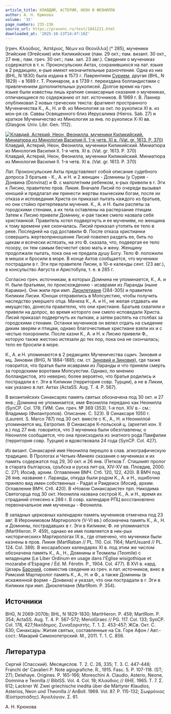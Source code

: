 ```yaml
---
article_title: КЛАВДИЙ, АСТЕРИЙ, НЕОН И ФЕОНИЛЛА
author: А. Н. Крюкова
volume: '35'
page_numbers: 235-236
source_url: https://pravenc.ru/text/1841221.html
downloaded_at: '2025-10-13T14:47:16Z'
---
```


[греч. Κλαύδιος, ᾿Αστέριος, Νέων κα Θεονίλλα] († 285), мученики Эгийские (Эгейские) или Киликийские (пам. 29 окт.; пам. визант. 30 окт., 27 янв.; пам. греч. 30 окт.; пам. зап. 23 авг.). Сведения о мучениках содержатся в т. н. Проконсульских Актах, сохранившихся на лат. языке в 2 редакциях, к-рые имеют незначительные разночтения. Одна из них (BHL, N 1830) была издана в 1573 г. Лаврентием [Сурием](https://pravenc.ru/text/Сурием.html), другая (BHL, N 1829) - в 1689 г. Т. Рюинаром, а в 1739 г. переиздана болландистами с привлечением дополнительных рукописей. Долгое время на греч. языке были известны лишь краткие синаксарные сказания о мучениках, отличающиеся по содержанию от лат. источников. В 1969 г. В. Лакнер опубликовал 2 новых греческих текста: фрагмент пространного Мученичества К., А., Н. и Ф. из Минология за окт. по рукописи XI в. из мон-ря св. Саввы Освященного близ Иерусалима (Hieros. Sab. 27) и краткое Мученичество из Минология за янв. по рукописи X-XI вв. (Glasgow. Univ. Libr. Gen. 1112).

[![Клавдий, Астерий, Неон, Феонилла, мученики Киликийский. Миниатюра из Минология Василия II. 1-я четв. XI в. (Vat. gr. 1613. P. 370)](https://pravenc.ru/data/2015/03/18/1234039164/i200.jpg "Кликните для увеличения картинки")](https://pravenc.ru/data/2015/03/18/1234039164/i400.jpg)Клавдий, Астерий, Неон, Феонилла, мученики Киликийский. Миниатюра из Минология Василия II. 1-я четв. XI в. (Vat. gr. 1613. P. 370)  
Клавдий, Астерий, Неон, Феонилла, мученики Киликийский. Миниатюра из Минология Василия II. 1-я четв. XI в. (Vat. gr. 1613. P. 370)

Лат. Проконсульские Акты представляют собой описание судебного допроса 3 братьев - К., А. и Н. и 2 женщин - Домнины (у Сурия - Донвина (Donvina)) и Ф. с малолетним ребенком, к-рых привели в г. Эги к Лисию, правителю пров. Ликия. Вначале Лисий по очереди вызывал юношей и предлагал им принести жертвы языческим богам, после их отказа и исповедания Христа он приказал пытать каждого из братьев, но они стойко претерпевали мучения. К., А. и Н. были распяты за городскими стенами, а их тела оставлены на растерзание птицам. Затем к Лисию привели Домнину, к-рая также смело назвала себя христианкой. Правитель хотел подвергнуть и ее мучениям, но женщина к тому времени уже скончалась. Лисий приказал утопить ее тело в реке. Последней на суд доставили Ф. После отказа христианки совершить жертвоприношение Лисий повелел раздеть ее, бить по щекам и всячески истязать, на это Ф. сказала, что, подвергая ее тело позору, он тем самым бесчестит свою мать и жену. Женщину продолжали пытать, пока она не предала душу Богу. Тело Ф. положили в мешок и бросили в море. В конце Актов сообщается, что мученики пострадали в г. Эги при правителе Лисии, в 10-е календы сент. (23 авг.), в консульство Августа и Аристобула, т. е. в 285 г.

Согласно греч. источникам, в которых Домнина не упоминается, К., А. и Н. были братьями, по происхождению - исаврами из Ларанды (ныне Караман). Они жили при имп. [Диоклетиане](https://pravenc.ru/text/Диоклетиан.html) (284-305) и правителе Киликии Лисии. Юноши отправились в Мопсуестию, чтобы получить наследство умершего отца. Мачеха К., А. и Н., не желая отдавать им имущество, донесла правителю, что они христиане. Братьев схватили и привели на допрос, во время которого они смело исповедали Христа. Лисий приказал подвергнуть их пыткам, а затем распять на столбах за городскими стенами. Останки мучеников он велел отдать на съедение диким зверям и птицам, однако благочестивые христиане взяли их и с честью похоронили. После казни К., А. и Н. к Лисию привели Ф., которую также жестоко истязали до тех пор, пока она не скончалась; тело ее бросили в море.

К., А. и Н. упоминаются в 2 редакциях Мученичества сщмч. Зиновия и мц. Зиновии (BHG, N 1884-1885; см. ст. [Зиновий и Зиновия](<https://pravenc.ru/text/Зиновий и Зиновия.html>)), где также говорится, что братья были исаврами из Ларанды и что приняли смерть за городскими воротами Мопсуестии. Однако, по мнению болландистов, это неверно; более вероятно, что братья родились и пострадали в г. Эги в Киликии (территория совр. Турции), а не в Ликии, как указано в лат. Актах (ActaSS. Aug. T. 4. P. 567).

В византийских Синаксарях память святых обозначена под 30 окт. и 27 янв.; Домнина не упоминается, имя Феонилла передано как Неонилла (SynCP. Col. 178; ГИМ. Син. греч. № 369 (353), 1-я пол. XIV в.- см.: Владимир (Филантропов). Описание. С. 523). В Синаксаре 1050 г. (Laurent. S. Marco 787) под 30 окт. вместе с К., А., Н. и Неониллой упоминается мц. Евтропия. В Синаксаре К-польской ц. (архетип кон. X в.) под 27 янв. говорится, что 3 мученика были обезглавлены; о Неонилле сообщается, что она происходила из знатного рода Памфилии (территория совр. Турции) и вдовствовала 24 года (SynCP. Col. 427).

Из визант. Синаксарей имя Неонилла перешло в слав. агиографическую традицию. В Прологах и Четьих-Минеях сказания о мучениках и их память содержатся под 29, 30 окт. и 26 янв. (Петков Г. Стишният пролог в старата българска, сръбска и руска лит-ра, XIV-XV вв. Пловдив, 2000. С. 271; Иосиф, архим. Оглавление ВМЧ. Стб. 120, 122, 420). В ВМЧ под 26 янв. название г. Ларанды, откуда были родом К., А. и Н., ошибочно приняло вид имен собственных - Радал и Раидеиск (Иосиф, архим. Оглавление ВМЧ. Стб. 420). В «Новом Синаксаристе» прп. Никодима Святогорца под 30 окт. Неонилла названа сестрой К., А. и Н., время их страданий отнесено к 288 г. В совр. календаре РПЦ восстановлено первоначальное имя мученицы - Феонилла.

В западных церковных календарях память мучеников отмечена под 23 авг. В Иеронимовом Мартирологе (V-VI вв.) обозначена память К., А., Н. и Домнины, пострадавших в г. Эги в Киликии; Ф. не упоминается (MartHieron. P. 459), однако ее имя появляется в нек-рых «исторических» Мартирологах IX в., где отмечено, что мученики были казнены в пров. Ликия (MartRaban // PL. 110. Col. 1164; MartUsuard // PL. 124. Col. 389). В мосарабских календарях XI в. под этим же числом обозначена память К., А., Н., Домнины и Теомилы (Teomile) с младенцем (Le Liber Ordinum en usage dans l'Église wisigothique et mozarabe d'Espagne / Éd. M. Férotin. P., 1904. Col. 477). В XVI в. кард. Цезарь [Бароний](https://pravenc.ru/text/БАРОНИЙ.html), совместив сведения из греч. и лат. источников, внес в Римский Мартиролог память К., А., Н. и Ф., а также Домнины (в искаженной форме - Донвина) и указал, что они пострадали в г. Эги в Киликии при имп. Диоклетиане (MartRom. P. 354).

## Источники

BHG, N 2069-2070b; BHL, N 1829-1830; MartHieron. P. 459; MartRom. P. 354; ActaSS. Aug. T. 4. P. 567-572; MenolGraec // PG. 117. Col. 133; SynCP. Col. 178, 427;Νικόδημος. Συναξαριστής. Τ. 1. Σ. 453-457; ЖСв. Окт. С. 630; Синаксарь: Жития святых, составленные на Св. Горе Афон / Авт.-сост.: Макарий Симонопетрский. М., 2011. Т. 1. С. 856.

## Литература

Сергий (Спасский). Месяцеслов. Т. 2. С. 26, 335; Т. 3. С. 447-448; Franchi de' Cavalieri P. Note agiografiche. R., 1915. Fasc. 5. P. 107-118. (ST; 27); Delehaye. Origines. P. 165-166; Moreschini A. Claudio, Asterio, Neone, Domnina e Teonilla // BiblSS. Vol. 4. Col. 18; Κλαύδιος // ΘΗΕ. 1965. Τ. 7. Σ. 612; Lackner W. Zwei griechische inedita über die Märtyrer Klaudios, Asterios, Neon und Theonilla // AnBoll. 1969. Vol. 87. P. 115-132; Σωφρόνιος (Εὐστρατιάδης).῾Αγιολόγιον. Σ. 61.

А. Н. Крюкова
